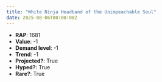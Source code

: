 ```yaml
---
title: "White Ninja Headband of the Unimpeachable Soul"
date: 2025-08-06T00:00:00Z
---
```

- **RAP**: 1681
- **Value**: -1
- **Demand level**: -1
- **Trend**: -1
- **Projected?**: True
- **Hyped?**: True
- **Rare?**: True
